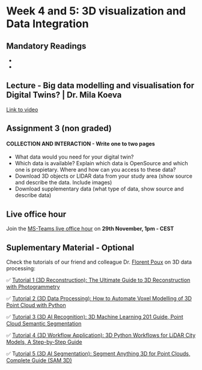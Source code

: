 # Week 4 and 5: 3D visualization and Data Integration

## Mandatory Readings 

*
*


## Lecture - Big data modelling and visualisation for Digital Twins? | Dr. Mila Koeva

[Link to video](video)



## Assignment 3 (non graded)


#### COLLECTION AND INTERACTION - Write one to two pages

*	What data would you need for your digital twin? 
*	Which data is available? Explain which data is OpenSource and which one is propietary. Where and how can you access to these data? 
*	Download 3D objects or LIDAR data from your study area (show source and describe the data. Include images)
*	Download supplementary data (what type of data, show source and describe data)


## Live office hour 

Join the [MS-Teams live office hour](https://teams.microsoft.com/l/meetup-join/19%3aLOGW63CI3_SKFd3BGZKHTMp3iGFXa64dHUsDIbpC0pg1%40thread.tacv2/1726814576878?context=%7b%22Tid%22%3a%22723246a1-c3f5-43c5-acdc-43adb404ac4d%22%2c%22Oid%22%3a%2280d1a586-55cf-4761-85f7-eb620a0bfbe5%22%7d) on **29th November, 1pm - CEST**


## Suplementary Material - Optional

Check the tutorials of our friend and colleague Dr. [Florent Poux](https://www.linkedin.com/in/florent-poux-point-cloud/) on 3D data processing:

 ✅ [Tutorial 1 (3D Reconstruction): The Ultimate Guide to 3D Reconstruction with Photogrammetry](https://lnkd.in/e_X-Be-3)

 ✅ [Tutorial 2 (3D Data Processing): How to Automate Voxel Modelling of 3D Point Cloud with Python]( https://lnkd.in/gYTxGDGB)

 ✅ [Tutorial 3 (3D AI Recognition): 3D Machine Learning 201 Guide, Point Cloud Semantic Segmentation](https://lnkd.in/ee7vqnh8)

 ✅ [Tutorial 4 (3D Workflow Application): 3D Python Workflows for LiDAR City Models, A Step-by-Step Guide](https://lnkd.in/eB_picCW)

 ✅ T[utorial 5 (3D AI Segmentation): Segment Anything 3D for Point Clouds, Complete Guide (SAM 3D)](https://lnkd.in/eWpnF4JS)
 